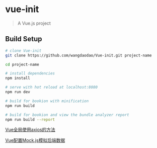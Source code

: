 # vue-init

> A Vue.js project

## Build Setup

``` bash
# clone Vue-init
git clone https://github.com/wangdaodao/Vue-init.git project-name

cd project-name

# install dependencies
npm install

# serve with hot reload at localhost:8080
npm run dev

# build for bookion with minification
npm run build

# build for bookion and view the bundle analyzer report
npm run build --report
```

[Vue全局使用axios的方法](https://github.com/wangdaodao/GitNote/blob/master/Javascript/Vue/Vue%E5%85%A8%E5%B1%80%E4%BD%BF%E7%94%A8axios%E7%9A%84%E6%96%B9%E6%B3%95.md)

[Vue配置Mock.js模拟后端数据](https://github.com/wangdaodao/GitNote/blob/master/Javascript/Vue/Vue%E9%85%8D%E7%BD%AEMock.js%E6%A8%A1%E6%8B%9F%E5%90%8E%E7%AB%AF%E6%95%B0%E6%8D%AE.md)
